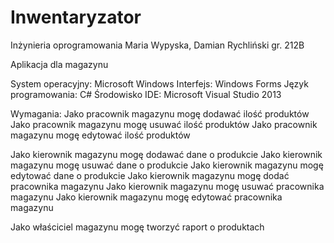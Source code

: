 Inwentaryzator
==========
Inżynieria oprogramowania
Maria Wypyska, Damian Rychliński gr. 212B

Aplikacja dla magazynu

System operacyjny: Microsoft Windows
Interfejs: Windows Forms
Język programowania: C#
Środowisko IDE: Microsoft Visual Studio 2013

Wymagania:
Jako pracownik magazynu mogę dodawać ilość produktów
Jako pracownik magazynu mogę usuwać ilość produktów
Jako pracownik magazynu mogę edytować ilość produktów

Jako kierownik magazynu mogę dodawać dane o produkcie
Jako kierownik magazynu mogę usuwać dane o produkcie
Jako kierownik magazynu mogę edytować dane o produkcie
Jako kierownik magazynu mogę dodać pracownika magazynu
Jako kierownik magazynu mogę usuwać pracownika magazynu
Jako kierownik magazynu mogę edytować pracownika magazynu

Jako właściciel magazynu mogę tworzyć raport o produktach
